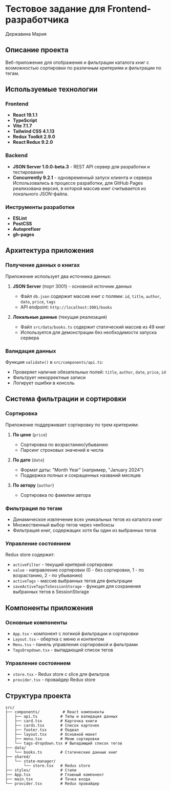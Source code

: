 
# Тестовое задание для Frontend-разработчика
Державина Мария
## Описание проекта

Веб-приложение для отображения и фильтрации каталога книг с возможностью сортировки по различным критериям и фильтрации по тегам.

## Используемые технологии

### Frontend
- **React 19.1.1**
- **TypeScript**
- **Vite 7.1.7**
- **Tailwind CSS 4.1.13**
- **Redux Toolkit 2.9.0**
- **React Redux 9.2.0**

### Backend
- **JSON Server 1.0.0-beta.3** - REST API сервер для разработки и тестирования
- **Concurrently 9.2.1** - одновременный запуск клиента и сервера
Использовались в процессе разработки, для GitHub Pages реализована версия, в которой массив книг считывается из локального JSON-файла.

### Инструменты разработки
- **ESLint**
- **PostCSS**
- **Autoprefixer**
- **gh-pages**

## Архитектура приложения

### Получение данных о книгах

Приложение использует два источника данных:

1. **JSON Server** (порт 3001) - основной источник данных
   - Файл `db.json` содержит массив книг с полями: `id`, `title`, `author`, `date`, `price`, `tags`
   - API endpoint: `http://localhost:3001/books`

2. **Локальные данные** (текущая реализация)
   - Файл `src/data/books.ts` содержит статический массив из 49 книг
   - Используется для демонстрации без необходимости запуска сервера

### Валидация данных

Функция `validate()` в `src/components/api.ts`:
- Проверяет наличие обязательных полей: `title`, `author`, `date`, `price`, `id`
- Фильтрует некорректные записи
- Логирует ошибки в консоль

## Система фильтрации и сортировки

### Сортировка
Приложение поддерживает сортировку по трем критериям:

1. **По цене** (`price`)
   - Сортировка по возрастанию/убыванию
   - Парсинг строковых значений в числа

2. **По дате** (`date`)
   - Формат даты: "Month Year" (например, "January 2024")
   - Поддержка полных и сокращенных названий месяцев

3. **По автору** (`author`)
   - Сортировка по фамилии автора

### Фильтрация по тегам
- Динамическое извлечение всех уникальных тегов из каталога книг
- Множественный выбор тегов через чекбоксы
- Фильтрация книг, содержащих хотя бы один из выбранных тегов

### Управление состоянием
Redux store содержит:
- `activeFilter` - текущий критерий сортировки
- `value` - направление сортировки (0 - без сортировки, 1 - по возрастанию, 2 - по убыванию)
- `activeTags` - массив выбранных тегов для фильтрации
- `saveActiveTagsToSessionStorage` - функция для сохранения выбранных тегов в SessionStorage

## Компоненты приложения

### Основные компоненты
- `App.tsx` - компонент с логикой фильтрации и сортировки
- `Layout.tsx` - обертка с меню и контентом
- `Menu.tsx` - панель управления сортировкой и фильтрами
- `TagsDropdown.tsx` - выпадающий список тегов

### Управление состоянием
- `store.tsx` - Redux store с slice для фильтров
- `provider.tsx` - провайдер Redux store

## Структура проекта

```
src/
├── components/          # React компоненты
│   ├── api.ts          # Типы и валидация данных
│   ├── card.tsx        # Карточка книги
│   ├── cards.tsx       # Список карточек
│   ├── footer.tsx      # Подвал
│   ├── layout.tsx      # Основной макет
│   ├── menu.tsx        # Меню сортировки
│   └── tags-dropdown.tsx # Выпадающий список тегов
├── data/
│   └── books.ts        # Статические данные книг
├── shared/
│   └── state-manager/
│       └── store.tsx   # Redux store
├── styles/             # Стили
├── App.tsx             # Главный компонент
├── main.tsx            # Точка входа
└── provider.tsx        # Redux провайдер
```